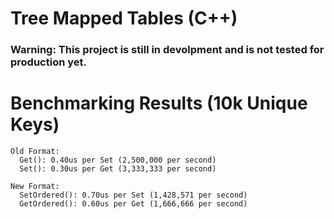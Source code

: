 # Tree Mapped Tables (C++)
### Warning: This project is still in devolpment and is not tested for production yet.

# Benchmarking Results (10k Unique Keys)
```
Old Format:
  Get(): 0.40us per Set (2,500,000 per second)
  Set(): 0.30us per Get (3,333,333 per second)

New Format:
  SetOrdered(): 0.70us per Set (1,428,571 per second)
  GetOrdered(): 0.60us per Get (1,666,666 per second)
```
